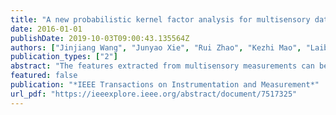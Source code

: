 ```yaml
---
title: "A new probabilistic kernel factor analysis for multisensory data fusion: application to tool condition monitoring"
date: 2016-01-01
publishDate: 2019-10-03T09:00:43.135564Z
authors: ["Jinjiang Wang", "Junyao Xie", "Rui Zhao", "Kezhi Mao", "Laibin Zhang"]
publication_types: ["2"]
abstract: "The features extracted from multisensory measurements can be used to characterize machinery conditions. However, the nonlinearity and uncertainty presented in machinery degradation process pose challenges on feature selection and fusion in machinery condition monitoring. To alleviate these issues, this paper presents a new probabilistic nonlinear feature selection and fusion method, named probabilistic kernel factor analysis (PKFA). First, the mathematical structure of the PKFA is formulated incorporating kernel techniques on the basis of conventional factor analysis (FA). Next, a PKFA-based machining tool condition monitoring model with support vector regression is presented. The effectiveness of the scheme is experimentally verified on a machining tool testbed. The experimental results show that the proposed PKFA method provides more accurate tool condition prediction than using all initially extracted features and other feature selection techniques (e.g., kernel principal component analysis and conventional FA), and thus confirms its utility as an effective tool for machining tool condition assessment."
featured: false
publication: "*IEEE Transactions on Instrumentation and Measurement*"
url_pdf: "https://ieeexplore.ieee.org/abstract/document/7517325"
---
```


